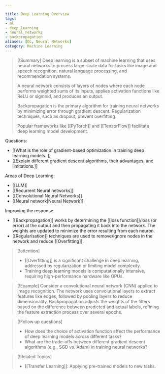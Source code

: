 ```yaml
---

title: Deep Learning Overview  
tags: 
- ml 
- deep_learning 
- neural_networks 
- backpropagation 
aliases: [DL, Neural Networks]  
category: Machine Learning
---
```


>[!Summary]
> Deep learning is a subset of machine learning that uses neural networks to process large-scale data for tasks like image and speech recognition, natural language processing, and recommendation systems. 
> 
> A neural network consists of layers of nodes where each node performs weighted sums of its inputs, applies activation functions like ReLU or sigmoid, and produces an output. 
> 
> Backpropagation is the primary algorithm for training neural networks by minimizing error through gradient descent. Regularization techniques, such as dropout, prevent overfitting. 
> 
> Popular frameworks like [[PyTorch]] and [[TensorFlow]] facilitate deep learning model development.

Questions:
- [[What is the role of gradient-based optimization in training deep learning models. ]]
- [[Explain different gradient descent algorithms, their advantages, and limitations.]]

Areas of Deep Learning:
- [[LLM]]
- [[Recurrent Neural networks]]
- [[Convolutional Neural Networks]]
- [[Neural network|Neural Network]]

 Improving the response:
 - [[Backpropagation]] works by determining the [[loss function]]/loss (or error) at the output and then propagating it back into the network. The weights are updated to minimize the error resulting from each neuron.
  - [[Regularisation]] techniques are used to remove/ignore nodes in the network and reduce [[Overfitting]].

>[!attention]
> - [[Overfitting]] is a significant challenge in deep learning, addressed by regularization or limiting model complexity.
> - Training deep learning models is computationally intensive, requiring high-performance hardware like GPUs.

>[!Example]
> Consider a convolutional neural network (CNN) applied to image recognition. The network uses convolutional layers to extract features like edges, followed by pooling layers to reduce dimensionality. Backpropagation adjusts the weights of the filters based on the difference between predicted and actual labels, refining the feature extraction process over several epochs.

>[!Follow up questions]
> - How does the choice of activation function affect the performance of deep learning models across different tasks?
> - What are the trade-offs between different gradient descent algorithms (e.g., SGD vs. Adam) in training neural networks?

>[!Related Topics]
> - [[Transfer Learning]]: Applying pre-trained models to new tasks.










